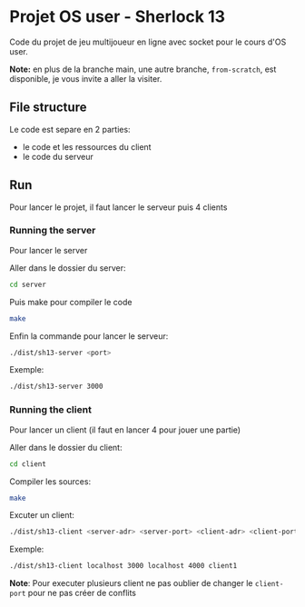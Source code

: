 # Projet OS user - Sherlock 13

Code du projet de jeu multijoueur en ligne avec socket pour le cours d'OS user.

**Note:** en plus de la branche main, une autre branche, `from-scratch`, est disponible, je vous invite a aller la visiter.

## File structure

Le code est separe en 2 parties:
- le code et les ressources du client
- le code du serveur

## Run

Pour lancer le projet, il faut lancer le serveur puis 4 clients

### Running the server

Pour lancer le server

Aller dans le dossier du server:
```sh
cd server
```

Puis make pour compiler le code
```sh
make
```

Enfin la commande pour lancer le serveur:
```sh
./dist/sh13-server <port>
```

Exemple:
```sh
./dist/sh13-server 3000
```

### Running the client

Pour lancer un client (il faut en lancer 4 pour jouer une partie)

Aller dans le dossier du client:
```sh
cd client
```

Compiler les sources:
```sh
make
```

Excuter un client:
```sh
./dist/sh13-client <server-adr> <server-port> <client-adr> <client-port> <player-name>
```

Exemple:
```sh
./dist/sh13-client localhost 3000 localhost 4000 client1
```

**Note**: Pour executer plusieurs client ne pas oublier de changer le `client-port` pour ne pas créer de conflits